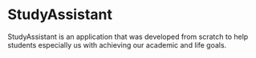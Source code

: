 # StudyAssistant
StudyAssistant is an application that was developed from scratch to help students especially us with achieving our academic and life goals.
